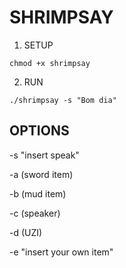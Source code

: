 # SHRIMPSAY

1. SETUP
```
chmod +x shrimpsay
```
2. RUN
```
./shrimpsay -s "Bom dia"
```
## OPTIONS

-s "insert speak"

-a (sword item)

-b (mud item)

-c (speaker)

-d (UZI)

-e "insert your own item"
